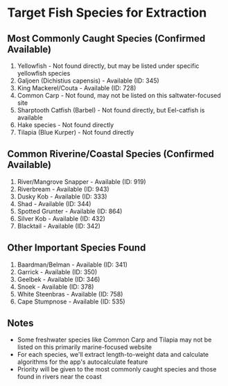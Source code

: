 # Target Fish Species for Extraction

## Most Commonly Caught Species (Confirmed Available)
1. Yellowfish - Not found directly, but may be listed under specific yellowfish species
2. Galjoen (Dichistius capensis) - Available (ID: 345)
3. King Mackerel/Couta - Available (ID: 728)
4. Common Carp - Not found, may not be listed on this saltwater-focused site
5. Sharptooth Catfish (Barbel) - Not found directly, but Eel-catfish is available
6. Hake species - Not found directly
7. Tilapia (Blue Kurper) - Not found directly

## Common Riverine/Coastal Species (Confirmed Available)
1. River/Mangrove Snapper - Available (ID: 919)
2. Riverbream - Available (ID: 943)
3. Dusky Kob - Available (ID: 333)
4. Shad - Available (ID: 344)
5. Spotted Grunter - Available (ID: 864)
6. Silver Kob - Available (ID: 432)
7. Blacktail - Available (ID: 342)

## Other Important Species Found
1. Baardman/Belman - Available (ID: 341)
2. Garrick - Available (ID: 350)
3. Geelbek - Available (ID: 346)
4. Snoek - Available (ID: 378)
5. White Steenbras - Available (ID: 758)
6. Cape Stumpnose - Available (ID: 535)

## Notes
- Some freshwater species like Common Carp and Tilapia may not be listed on this primarily marine-focused website
- For each species, we'll extract length-to-weight data and calculate algorithms for the app's autocalculate feature
- Priority will be given to the most commonly caught species and those found in rivers near the coast
